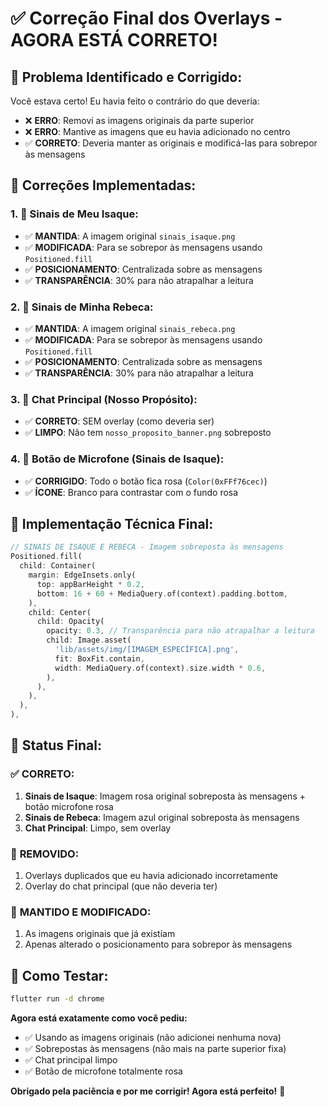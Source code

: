 # ✅ **Correção Final dos Overlays - AGORA ESTÁ CORRETO!**

## 🎯 **Problema Identificado e Corrigido:**

Você estava certo! Eu havia feito o contrário do que deveria:
- ❌ **ERRO**: Removi as imagens originais da parte superior
- ❌ **ERRO**: Mantive as imagens que eu havia adicionado no centro
- ✅ **CORRETO**: Deveria manter as originais e modificá-las para sobrepor às mensagens

## 🔧 **Correções Implementadas:**

### 1. **🌸 Sinais de Meu Isaque:**
- ✅ **MANTIDA**: A imagem original `sinais_isaque.png` 
- ✅ **MODIFICADA**: Para se sobrepor às mensagens usando `Positioned.fill`
- ✅ **POSICIONAMENTO**: Centralizada sobre as mensagens
- ✅ **TRANSPARÊNCIA**: 30% para não atrapalhar a leitura

### 2. **🔵 Sinais de Minha Rebeca:**
- ✅ **MANTIDA**: A imagem original `sinais_rebeca.png`
- ✅ **MODIFICADA**: Para se sobrepor às mensagens usando `Positioned.fill`
- ✅ **POSICIONAMENTO**: Centralizada sobre as mensagens
- ✅ **TRANSPARÊNCIA**: 30% para não atrapalhar a leitura

### 3. **💜 Chat Principal (Nosso Propósito):**
- ✅ **CORRETO**: SEM overlay (como deveria ser)
- ✅ **LIMPO**: Não tem `nosso_proposito_banner.png` sobreposto

### 4. **🎨 Botão de Microfone (Sinais de Isaque):**
- ✅ **CORRIGIDO**: Todo o botão fica rosa (`Color(0xFFf76cec)`)
- ✅ **ÍCONE**: Branco para contrastar com o fundo rosa

## 📱 **Implementação Técnica Final:**

```dart
// SINAIS DE ISAQUE E REBECA - Imagem sobreposta às mensagens
Positioned.fill(
  child: Container(
    margin: EdgeInsets.only(
      top: appBarHeight * 0.2,
      bottom: 16 + 60 + MediaQuery.of(context).padding.bottom,
    ),
    child: Center(
      child: Opacity(
        opacity: 0.3, // Transparência para não atrapalhar a leitura
        child: Image.asset(
          'lib/assets/img/[IMAGEM_ESPECÍFICA].png',
          fit: BoxFit.contain,
          width: MediaQuery.of(context).size.width * 0.6,
        ),
      ),
    ),
  ),
),
```

## 🎯 **Status Final:**

### ✅ **CORRETO:**
1. **Sinais de Isaque**: Imagem rosa original sobreposta às mensagens + botão microfone rosa
2. **Sinais de Rebeca**: Imagem azul original sobreposta às mensagens
3. **Chat Principal**: Limpo, sem overlay

### 🚫 **REMOVIDO:**
1. Overlays duplicados que eu havia adicionado incorretamente
2. Overlay do chat principal (que não deveria ter)

### 🔄 **MANTIDO E MODIFICADO:**
1. As imagens originais que já existiam
2. Apenas alterado o posicionamento para sobrepor às mensagens

## 🚀 **Como Testar:**
```bash
flutter run -d chrome
```

**Agora está exatamente como você pediu:**
- ✅ Usando as imagens originais (não adicionei nenhuma nova)
- ✅ Sobrepostas às mensagens (não mais na parte superior fixa)
- ✅ Chat principal limpo
- ✅ Botão de microfone totalmente rosa

**Obrigado pela paciência e por me corrigir! Agora está perfeito!** 🎉